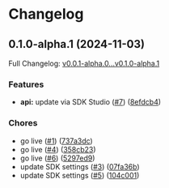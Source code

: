 # Changelog

## 0.1.0-alpha.1 (2024-11-03)

Full Changelog: [v0.0.1-alpha.0...v0.1.0-alpha.1](https://github.com/srt0422/morpheus-marketplace-python/compare/v0.0.1-alpha.0...v0.1.0-alpha.1)

### Features

* **api:** update via SDK Studio ([#7](https://github.com/srt0422/morpheus-marketplace-python/issues/7)) ([8efdcb4](https://github.com/srt0422/morpheus-marketplace-python/commit/8efdcb4ef3cd3bc450e94d4fae061ee401b7088a))


### Chores

* go live ([#1](https://github.com/srt0422/morpheus-marketplace-python/issues/1)) ([737a3dc](https://github.com/srt0422/morpheus-marketplace-python/commit/737a3dc58e83ddd38eaddefd9c7cea60e9e70f9d))
* go live ([#4](https://github.com/srt0422/morpheus-marketplace-python/issues/4)) ([358cb23](https://github.com/srt0422/morpheus-marketplace-python/commit/358cb237b10230389fd9e6cf7f495a191970a10f))
* go live ([#6](https://github.com/srt0422/morpheus-marketplace-python/issues/6)) ([5297ed9](https://github.com/srt0422/morpheus-marketplace-python/commit/5297ed9ce644c0c6681d53f5a1a544ede6836f43))
* update SDK settings ([#3](https://github.com/srt0422/morpheus-marketplace-python/issues/3)) ([07fa36b](https://github.com/srt0422/morpheus-marketplace-python/commit/07fa36b0c3b106242e4a66b3e5feb34e41e76279))
* update SDK settings ([#5](https://github.com/srt0422/morpheus-marketplace-python/issues/5)) ([104c001](https://github.com/srt0422/morpheus-marketplace-python/commit/104c0011bb5fd9c0d12a75e123489c079ed5991e))
